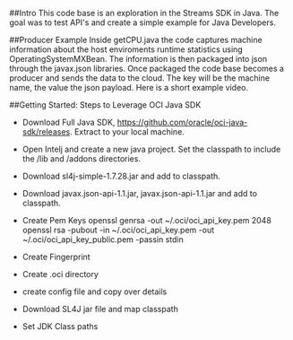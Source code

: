 ##Intro
This code base is an exploration in the Streams SDK in Java. The goal was to test API's and create a simple example for Java Developers. 

##Producer Example
Inside getCPU.java the code captures machine information about the host enviroments runtime statistics using OperatingSystemMXBean. 
The information is then packaged into json through the javax.json libraries. Once packaged the code base becomes a producer and sends the data to the cloud. 
The key will be the machine name, the value the json payload. Here is a short example video. 

##Getting Started: Steps to Leverage OCI Java SDK
- Download Full Java SDK, https://github.com/oracle/oci-java-sdk/releases. Extract to your local machine.
    
- Open Intelj and create a new java project. Set the classpath to include the /lib  and /addons directories.

- Download sl4j-simple-1.7.28.jar and add to classpath. 

- Download javax.json-api-1.1.jar, javax.json-api-1.1.jar and add to classpath. 

- Create Pem Keys
openssl genrsa -out ~/.oci/oci_api_key.pem 2048
openssl rsa -pubout -in ~/.oci/oci_api_key.pem -out ~/.oci/oci_api_key_public.pem -passin stdin

- Create Fingerprint

- Create .oci directory

- create config file and copy over details

- Download SL4J jar file and map classpath

- Set JDK Class paths